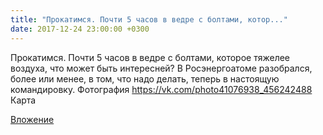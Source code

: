 ```yaml
---
title: "Прокатимся. Почти 5 часов в ведре с болтами, котор..."
date: 2017-12-24 23:00:00 +0300
---
```


Прокатимся. Почти 5 часов в ведре с болтами, которое тяжелее воздуха, что может быть интересней? В Росэнергоатоме разобрался, более или менее, в том, что надо делать, теперь в настоящую командировку.
Фотография
https://vk.com/photo41076938_456242488
Карта

[Вложение](https://vk.com/photo41076938_456242488)
